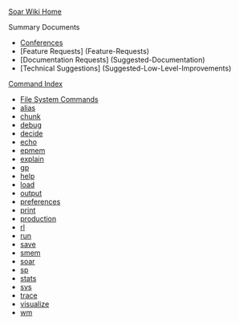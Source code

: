 [Soar Wiki Home](Home)


Summary Documents
* [Conferences](ConferenceSchedule)
* [Feature Requests] (Feature-Requests)
* [Documentation Requests] (Suggested-Documentation)
* [Technical Suggestions] (Suggested-Low-Level-Improvements)

[Command Index](CommandIndex)

* [File System Commands](cmd_file_system)
* [alias](cmd_alias)
* [chunk](cmd_chunk)
* [debug](cmd_debug)
* [decide](cmd_decide)
* [echo](cmd_echo)
* [epmem](cmd_epmem)
* [explain](cmd_explain)
* [gp](cmd_gp)
* [help](cmd_help)
* [load](cmd_load)
* [output](cmd_output)
* [preferences](cmd_preferences)
* [print](cmd_print)
* [production](cmd_production)
* [rl](cmd_rl)
* [run](cmd_run)
* [save](cmd_save)
* [smem](cmd_smem)
* [soar](cmd_soar)
* [sp](cmd_sp)
* [stats](cmd_stats)
* [svs](cmd_svs)
* [trace](cmd_trace)
* [visualize](cmd_visualize)
* [wm](cmd_wm)
